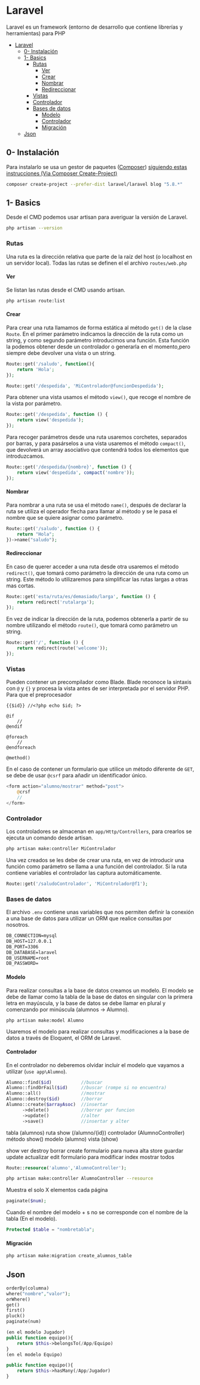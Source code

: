 # Laravel

Laravel es un framework (entorno de desarrollo que contiene librerías y herramientas) para PHP

- [Laravel](#laravel)
  - [0- Instalación](#0--instalaci%c3%b3n)
  - [1- Basics](#1--basics)
    - [Rutas](#rutas)
      - [Ver](#ver)
      - [Crear](#crear)
      - [Nombrar](#nombrar)
      - [Redireccionar](#redireccionar)
    - [Vistas](#vistas)
    - [Controlador](#controlador)
    - [Bases de datos](#bases-de-datos)
      - [Modelo](#modelo)
      - [Controlador](#controlador-1)
      - [Migración](#migraci%c3%b3n)
  - [Json](#json)

## 0- Instalación

Para instalarlo se usa un gestor de paquetes ([Composer](https://getcomposer.org/download/)) [siguiendo estas instrucciones (Via Composer Create-Project)](https://laravel.com/docs/5.8/installation)

```bash
composer create-project --prefer-dist laravel/laravel blog "5.8.*"
```

## 1- Basics

Desde el CMD podemos usar artisan para averiguar la versión de Laravel.

```bash
php artisan --version
```

### Rutas

Una ruta es la dirección relativa que parte de la raíz del host (o localhost en un servidor local). Todas las rutas se definen el el archivo `routes/web.php`

#### Ver

Se listan las rutas desde el CMD usando artisan.

```bash
php artisan route:list
```

#### Crear

Para crear una ruta llamamos de forma estática al método `get()` de la clase `Route`. En el primer parámetro indicamos la dirección de la ruta como un string, y como segundo parámetro introducimos una función. Esta función la podemos obtener desde un controlador o generarla en el momento,pero siempre debe devolver una vista o un string.

```php
Route::get('/saludo', function(){
    return 'Hola';
});
```

```php
Route::get('/despedida', 'MiControlador@funcionDespedida');
```

Para obtener una vista usamos el método `view()`, que recoge el nombre de la vista por parámetro.

```php
Route::get('/despedida', function () {
    return view('despedida');
});
```

Para recoger parámetros desde una ruta usaremos corchetes, separados por barras, y para pasárselos a una vista usaremos el método `compact()`, que devolverá un array asociativo que contendrá todos los elementos que introduzcamos.

```php
Route::get('/despedida/{nombre}', function () {
    return view('despedida', compact('nombre'));
});
```

#### Nombrar

Para nombrar a una ruta se usa el método `name()`, después de declarar la ruta se utiliza el operador flecha para llamar al método y se le pasa el nombre que se quiere asignar como parámetro.

```php
Route::get('/saludo', function () {
    return "Hola";
})->name("saludo");
```

#### Redireccionar

En caso de querer acceder a una ruta desde otra usaremos el método `redirect()`, que tomará como parámetro la dirección de una ruta como un string. Este método lo utilizaremos para simplificar las rutas largas a otras mas cortas.

```php
Route::get('esta/ruta/es/demasiado/larga', function () {
    return redirect('rutalarga');
});
```

En vez de indicar la dirección de la ruta, podemos obtenerla a partir de su nombre utilizando el método `route()`, que tomará como parámetro un string.

```php
Route::get('/', function () {
    return redirect(route('welcome'));
});
```

### Vistas

Pueden contener un precompilador como Blade. Blade reconoce la sintaxis con `@` y `{}` y procesa la vista antes de ser interpretada por el servidor PHP. Para que el preprocesador

```
{{$id}} //<?php echo $id; ?>

@if
    //
@endif

@foreach
    //
@endforeach

@method()
```

En el caso de contener un formulario que utilice un método diferente de `GET`, se debe de usar `@csrf` para añadir un identificador único.

```php
<form action="alumno/mostrar" method="post">
    @crsf
    //
</form>
```

### Controlador

Los controladores se almacenan en `app/Http/Controllers`, para crearlos se ejecuta un comando desde artisan.

```bash
php artisan make:controller MiControlador
```

Una vez creados se les debe de crear una ruta, en vez de introducir una función como parámetro se llama a una función del controlador. Si la ruta contiene variables el controlador las captura automáticamente.

```php
Route::get('/saludoControlador', 'MiControlador@f1');
```

### Bases de datos

El archivo `.env` contiene unas variables que nos permiten definir la conexión a una base de datos para utilizar un ORM que realice consultas por nosotros.

```txt
DB_CONNECTION=mysql
DB_HOST=127.0.0.1
DB_PORT=3306
DB_DATABASE=laravel
DB_USERNAME=root
DB_PASSWORD=
```

#### Modelo

Para realizar consultas a la base de datos creamos un modelo. El modelo se debe de llamar como la tabla de la base de datos en singular con la primera letra en mayúscula, y la base de datos se debe llamar en plural y comenzando por minúscula (alumnos -> Alumno).

```bash
php artisan make:model Alumno
```

Usaremos el modelo para realizar consultas y modificaciones a la base de datos a través de Eloquent, el ORM de Laravel.

#### Controlador

En el controlador no deberemos olvidar incluir el modelo que vayamos a utilizar (`use app\Alumno`).

```php
Alumno::find($id)           //buscar
Alumno::findOrFail($id)     //buscar (rompe si no encuentra)
Alumno::all()               //mostrar
Alumno::destroy($id)        //borrar
Alumno::create($arrayAsoc)  //insertar
      ->delete()            //borrar por funcion
      ->update()            //alter
      ->save()              //insertar y alter
```

tabla (alumnos)
ruta show (/alumno/{id})
controlador (AlumnoController) método show()
modelo (alumno)
vista (show)

show ver
destroy borrar
create formulario para nueva alta
store guardar
update actualizar
edit formulario para modificar
index mostrar todos

```php
Route::resource('alumno','AlumnoController');
```

```bash
php artisan make:controller AlumnoController --resource
```



Muestra el solo X elementos cada página
```php
paginate($num);
```

Cuando el nombre del modelo + s no se corresponde con el nombre de la tabla (En el modelo).

```php
Protected $table = "nombretabla";
```

#### Migración

```bash
php artisan make:migration create_alumnos_table
```

## Json

```php
orderBy(columna)
where("nombre","valor");
orWhere()
get()
first()
pluck()
paginate(num)

(en el modelo Jugador)
public function equipo(){
    return $this->belongsTo(/App/Equipo)
}
(en el modelo Equipo)

public function equipo(){
    return $this->hasMany(/App/Jugador)
}
```
